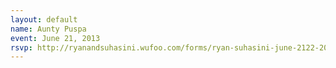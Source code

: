 ```yaml
---
layout: default
name: Aunty Puspa
event: June 21, 2013
rsvp: http://ryanandsuhasini.wufoo.com/forms/ryan-suhasini-june-2122-2013/
---
```

